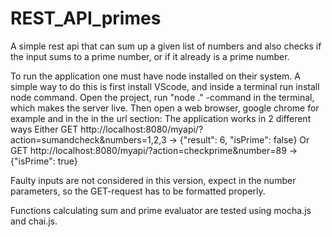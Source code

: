 # REST_API_primes
A simple rest api that can sum up a given list of numbers and also checks if the input sums to a prime number, or if it already is a prime number.

To run the application one must have node installed on their system. 
A simple way to do this is first install VScode, and inside a terminal run install node command.
Open the project, run "node ." -command in the terminal, which makes the server live.
Then open a web browser, google chrome for example and in the in the url section: 
  The application works in 2 different ways
    Either
      GET http://localhost:8080/myapi/?action=sumandcheck&numbers=1,2,3 -> {"result": 6, "isPrime": false}
    Or
      GET http://localhost:8080/myapi/?action=checkprime&number=89      -> {"isPrime": true}

Faulty inputs are not considered in this version, expect in the number parameters, so the GET-request has to be formatted properly.


Functions calculating sum and prime evaluator are tested using mocha.js and chai.js.
